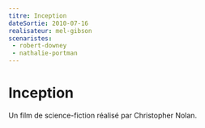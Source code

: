 ```yaml
---
titre: Inception
dateSortie: 2010-07-16
realisateur: mel-gibson
scenaristes: 
 - robert-downey
 - nathalie-portman
---
```


# Inception

Un film de science-fiction réalisé par Christopher Nolan.